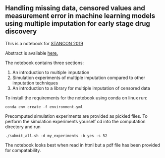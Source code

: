 ## Handling missing data, censored values and measurement error in machine learning models using multiple imputation for early stage drug discovery

This is a notebook for [STANCON 2019](https://mc-stan.org/events/stancon2019Cambridge/)

Abstract is available [here.](https://mc-stan.org/events/stancon2019Cambridge/abstracts.html#19)

The notebook contains three sections:

1) An introduction to multiple imputation
2) Simulation experiments of multiple imputation compared to other imputation techniques
3) An introduction to a library for  multiple imputation of censored data

To install the requirements for the notebook using conda on linux run:

	conda env create -f environment.yml

Precomputed simulation experiments are provided as pickled files.
To perform the simulation experiments yourself cd into the computation directory and run

	./submit_all.sh -d my_experiments -b yes -s 52
    
The notebook looks best when read in html but a pdf file has been provided for compatability. 
